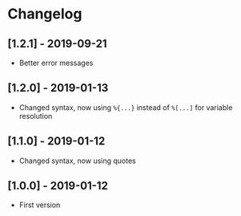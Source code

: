 # Changelog

## [1.2.1] - 2019-09-21

- Better error messages

## [1.2.0] - 2019-01-13

- Changed syntax, now using `%{...}` instead of `%[...]` for variable resolution

## [1.1.0] - 2019-01-12

- Changed syntax, now using quotes

## [1.0.0] - 2019-01-12

- First version